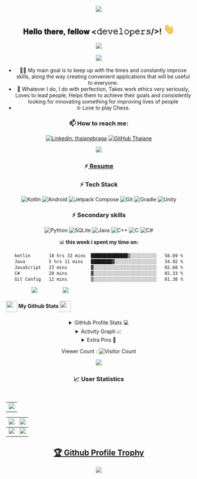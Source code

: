 <div id="header" align="center">

<img src="./github.gif" width="100"/>

</div>

<div align="center">
<h2> 𝐇𝐞𝐥𝐥𝐨 𝐭𝐡𝐞𝐫𝐞, 𝐟𝐞𝐥𝐥𝐨𝐰 <𝚍𝚎𝚟𝚎𝚕𝚘𝚙𝚎𝚛𝚜/>! <img src="https://github.com/ABSphreak/ABSphreak/blob/master/gifs/Hi.gif" width="30"></h2>
</div>

<div align="center" width="50">

<img src="https://user-images.githubusercontent.com/73097560/115834477-dbab4500-a447-11eb-908a-139a6edaec5c.gif">

  <p align="center">
  <a href="https://github.com/MrAdi149"><img src="https://readme-typing-svg.herokuapp.com/?lines=😎Aditya%20Kumar%20Singh;🔗%20Software%20Engineer;👨‍💻%20Fullstack%20Developer;📲%20Android%20App%20Developer;🎨%20UI/UX%20%20Design;🤝%203%2B%20years%20of%20coding%20experience;🔰%20Always%20learning%20new%20tech&font=Pacifico&center=true&width=650&height=120&color=58a6ff&vCenter=true&size=45%22"></a>
</p>

- 👨‍💻 My main goal is to keep up with the times and constantly improve skills, along the way creating convenient applications that will be useful to everyone.
- 🔭 Whatever I do, I do with perfection, Takes work ethics very seriously, Loves to lead people, Helps them to achieve their goals and consistently looking for innovating something for improving lives of people
- ♔ Love to play Chess.


### 📫 How to reach me:
[![Linkedin: thaianebraga](https://img.shields.io/badge/-adityakumarsingh-blue?style=flat-square&logo=Linkedin&logoColor=white&link=https://www.linkedin.com/in/aditya-kumar-singh-9980a51ba/)](https://www.linkedin.com/in/aditya-kumar-singh-9980a51ba/)
[![GitHub Thaiane](https://img.shields.io/github/followers/MrAdi149?label=follow&style=social)](https://github.com/MrAdi149)

<img src="https://user-images.githubusercontent.com/73097560/115834477-dbab4500-a447-11eb-908a-139a6edaec5c.gif">

### ⚡<a href="https://drive.google.com/file/d/1y1zyeNZbeseCaH4DNPnhVR1pq4tZT33Q/view?usp=sharing"> Resume</a>



### ⚡ Tech Stack

![Kotlin](https://img.shields.io/badge/kotlin-%237F52FF.svg?style=for-the-badge&logo=kotlin&logoColor=white)
![Android](https://img.shields.io/badge/Android-50f270?logo=android&logoColor=black&style=for-the-badge)
![Jetpack Compose](https://img.shields.io/static/v1?style=for-the-badge&message=Jetpack+Compose&color=4285F4&logo=Jetpack+Compose&logoColor=FFFFFF&label=)
![Git](https://img.shields.io/static/v1?style=for-the-badge&message=Git&color=F05032&logo=Git&logoColor=FFFFFF&label=)
![Gradle](https://img.shields.io/static/v1?style=for-the-badge&message=Gradle&color=02303A&logo=Gradle&logoColor=FFFFFF&label=)
![Unity](https://img.shields.io/badge/unity-%23000000.svg?style=for-the-badge&logo=unity&logoColor=white)



### ⚡ Secondary skills

![Python](https://img.shields.io/badge/python-3670A0?style=for-the-badge&logo=python&logoColor=ffdd54)
![SQLite](https://img.shields.io/static/v1?style=for-the-badge&message=SQLite&color=003B57&logo=SQLite&logoColor=FFFFFF&label=)
![Java](https://img.shields.io/static/v1?style=for-the-badge&message=Java&color=bd9117&logo=openjdk&logoColor=FFFFFF&label=)
![C++](https://img.shields.io/badge/c++-%2300599C.svg?style=for-the-badge&logo=c%2B%2B&logoColor=white)
![C](https://img.shields.io/badge/c-%2300599C.svg?style=for-the-badge&logo=c&logoColor=white)
![C#](https://img.shields.io/badge/c%23-%23239120.svg?style=for-the-badge&logo=csharp&logoColor=white)

📊 **this week i spent my time on:**


```text
kotlin       18 hrs 33 mins  ██████████████▒░░░░░░░░░░   58.69 %
Java         5 hrs 11 mins   ████████▓░░░░░░░░░░░░░░░░   34.92 %
JavaScript   23 mins         ▓░░░░░░░░░░░░░░░░░░░░░░░░   02.68 %
C#           20 mins         ▓░░░░░░░░░░░░░░░░░░░░░░░░   02.33 %
Git Config   12 mins         ▒░░░░░░░░░░░░░░░░░░░░░░░░   01.38 %
```




<img src="https://user-images.githubusercontent.com/73097560/115834477-dbab4500-a447-11eb-908a-139a6edaec5c.gif">

<img  align="right"  width="350" src="https://media.tenor.com/zzntm2_9B3gAAAAC/hacker.gif">

<h4 align="left">
<img src="https://media.giphy.com/media/ZCN6F3FAkwsyOGU2RS/giphy.gif" width="30" height="30" align="center"> My Github Stats <img src="https://media.giphy.com/media/ZCN6F3FAkwsyOGU2RS/giphy.gif" width="30" height="30" align="center">
</h4>

<details>
  <summary>GitHub Profile Stats 💻</summary>
  <br/>
    <a href="https://github.com/anuraghazra/github-readme-stats"><img alt="MrAdi149's Github Stats" src="https://github-readme-stats.vercel.app/api/?username=MrAdi149&show_icons=true&count_private=true&theme=default&hide_border=true&bg_color=fff&title_color=00E676&icon_color=00E676" height="192px"/></a>
  <a href="https://github.com/anuraghazra/github-readme-stats"><img alt="MrAdi149's Top Languages" src="https://github-readme-stats.vercel.app/api/top-langs/?username=MrAdi149&langs_count=8&layout=compact&theme=default&hide_border=true&bg_color=fff&title_color=000&icon_color=000&hide=Jupyter%20Notebook,python" height="192px"/></a>
  <br/>
</details>

<details>
  <summary>Activity Graph 📈</summary>
  <br/>

[![Ashutosh's github activity graph](https://github-readme-activity-graph.vercel.app/graph?username=MrAdi149&theme=vue)](https://github.com/ashutosh00710/github-readme-activity-graph)

</details>


<details>
  <summary>Extra Pins 📌</summary>
  <br/>
  <a href="https://github.com/MrAdi149/Gita">
  <img align="center" src="https://github-readme-stats.vercel.app/api/pin/?username=MrAdi149&repo=Gita&theme=dracula" />
</a>
  <br/>
  <br/>
 
   <a href="https://github.com/MrAdi149/pdf-chatbot-app">
  <img align="center" src="https://github-readme-stats.vercel.app/api/pin/?username=MrAdi149&repo=pdf-chatbot-app&theme=dracula" />
</a>
  <br/>
  <br/>
 
   <a href="https://github.com/MrAdi149/GestureRecognizer">
  <img align="center" src="https://github-readme-stats.vercel.app/api/pin/?username=MrAdi149&repo=GestureRecognizer&theme=dracula" />
 </a>


   <br/>
  <br/>
 
   <a href="https://github.com/MrAdi149/AR-Indoor-Navigation">
  <img align="center" src="https://github-readme-stats.vercel.app/api/pin/?username=MrAdi149&repo=AR-Indoor-Navigation&theme=dracula" />
 </a>
 
</details>


Viewer Count :
![Visitor Count](https://profile-counter.glitch.me/{MrAdi149}/count.svg)


<img src="https://user-images.githubusercontent.com/73097560/115834477-dbab4500-a447-11eb-908a-139a6edaec5c.gif">



### 📈 User Statistics
<br>

<table>
  <tbody>
    <tr>
      <td>
        <a href="https://github-readme-streak-stats.herokuapp.com/?user=MrAdi149">
          <img width="705" src="https://github-readme-streak-stats.herokuapp.com/?user=MrAdi149&bg_color=30,e96443,904e95&title_color=fff&text_color=fff&theme=radical&hide_border=true">
        </a>
      </td>
    </tr>
  </tbody>
<table>
  <tbody>
    <tr>
      <th>
        <a href="https://github-profile-summary-cards.vercel.app/api/cards/repos-per-language?username=MrAdi149&">
          <img src="https://github-profile-summary-cards.vercel.app/api/cards/repos-per-language?username=MrAdi149&theme=dracula"/>
        </a>
      </th>
      <th>
        <a href="https://github-profile-summary-cards.vercel.app/api/cards/most-commit-language?username=MrAdi149&">
          <img src="https://github-profile-summary-cards.vercel.app/api/cards/most-commit-language?username=MrAdi149&theme=dracula"/>
        </a>
      </th>
    </tr>
  </tbody>
  <tbody>
    <tr>
      <td>
        <a href="https://github-profile-summary-cards.vercel.app/api/cards/stats?username=MrAdi149&">
          <img src="https://github-profile-summary-cards.vercel.app/api/cards/stats?username=MrAdi149&theme=dracula"/>
        </a>
      </td>
      <td>
        <a href="https://github-profile-summary-cards.vercel.app/api/cards/productive-time?username=MrAdi149&">
          <img src="https://github-profile-summary-cards.vercel.app/api/cards/productive-time?username=MrAdi149&theme=dracula"/>
        </a>
      </td>
    </tr>
  </tbody>
</table>

<a href="https://github.com/ryo-ma/github-profile-trophy"><h2>🏆 Github Profile Trophy</h2></a>
<a href="https://github.com/ryo-ma/github-profile-trophy">
  <img width=800 src="https://github-profile-trophy.vercel.app/?username=MrAdi149&column=10&theme=dracula&no-frame=true"/>
</a>
